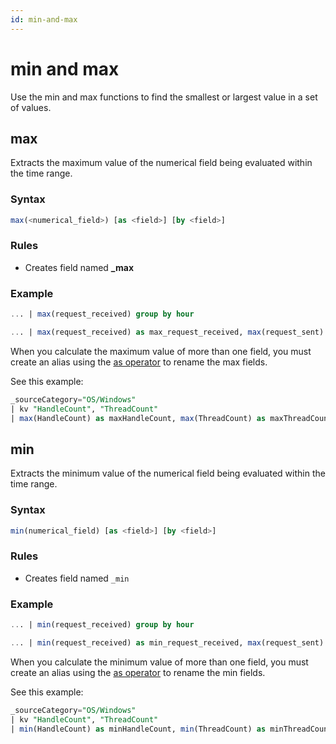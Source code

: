 ```yaml
---
id: min-and-max
---
```


# min and max

Use the min and max functions to find the smallest or largest value in a set of values.

## max

Extracts the maximum value of the numerical field being evaluated within the time range.

### Syntax

```sql
max(<numerical_field>) [as <field>] [by <field>]
```

### Rules

* Creates field named **\_max**

### Example

```sql
... | max(request_received) group by hour
```

```sql
... | max(request_received) as max_request_received, max(request_sent) as max_request_sent
```

When you calculate the maximum value of more than one field, you must create an alias using the [as operator](../search-operators/as-operator.md) to rename the max fields.

See this example:

```sql
_sourceCategory="OS/Windows"
| kv "HandleCount", "ThreadCount"
| max(HandleCount) as maxHandleCount, max(ThreadCount) as maxThreadCount
```

## min

Extracts the minimum value of the numerical field being evaluated within the time range.

### Syntax

```sql
min(numerical_field) [as <field>] [by <field>]
```

### Rules

* Creates field named `_min`

### Example

```sql
... | min(request_received) group by hour
```

```sql
​... | min(request_received) as min_request_received, max(request_sent) as max_request_sent
```

When you calculate the minimum value of more than one field, you must create an alias using the [as operator](../search-operators/as-operator.md) to rename the min fields. 

See this example:

```sql
_sourceCategory="OS/Windows"
| kv "HandleCount", "ThreadCount"
| min(HandleCount) as minHandleCount, min(ThreadCount) as minThreadCount
```
